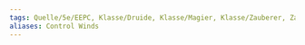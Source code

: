 ```yaml
---
tags: Quelle/5e/EEPC, Klasse/Druide, Klasse/Magier, Klasse/Zauberer, Zauber/Zaubergrad/5, Zauber/Zauberschule/Verwandlung
aliases: Control Winds
---
```

